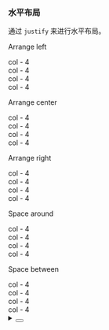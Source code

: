 ### 水平布局

通过 `justify` 来进行水平布局。

<div class="cell-demo vp-raw">
  <div>
    <p>Arrange left</p>
    <yc-row class="grid-demo" justify="start">
      <yc-col :span="4">
        <div>col - 4</div>
      </yc-col>
      <yc-col :span="4">
        <div>col - 4</div>
      </yc-col>
      <yc-col :span="4">
        <div>col - 4</div>
      </yc-col>
      <yc-col :span="4">
        <div>col - 4</div>
      </yc-col>
    </yc-row>
    <p>Arrange center</p>
    <yc-row class="grid-demo" justify="center">
      <yc-col :span="4">
        <div>col - 4</div>
      </yc-col>
      <yc-col :span="4">
        <div>col - 4</div>
      </yc-col>
      <yc-col :span="4">
        <div>col - 4</div>
      </yc-col>
      <yc-col :span="4">
        <div>col - 4</div>
      </yc-col>
    </yc-row>
    <p>Arrange right</p>
    <yc-row class="grid-demo" justify="end">
      <yc-col :span="4">
        <div>col - 4</div>
      </yc-col>
      <yc-col :span="4">
        <div>col - 4</div>
      </yc-col>
      <yc-col :span="4">
        <div>col - 4</div>
      </yc-col>
      <yc-col :span="4">
        <div>col - 4</div>
      </yc-col>
    </yc-row>
    <p>Space around</p>
    <yc-row class="grid-demo" justify="space-around">
      <yc-col :span="4">
        <div>col - 4</div>
      </yc-col>
      <yc-col :span="4">
        <div>col - 4</div>
      </yc-col>
      <yc-col :span="4">
        <div>col - 4</div>
      </yc-col>
      <yc-col :span="4">
        <div>col - 4</div>
      </yc-col>
    </yc-row>
    <p>Space between</p>
    <yc-row class="grid-demo" justify="space-between">
      <yc-col :span="4">
        <div>col - 4</div>
      </yc-col>
      <yc-col :span="4">
        <div>col - 4</div>
      </yc-col>
      <yc-col :span="4">
        <div>col - 4</div>
      </yc-col>
      <yc-col :span="4">
        <div>col - 4</div>
      </yc-col>
    </yc-row>
  </div>
</div>

<style scoped>
.grid-demo {
  background-color: var(--color-fill-2);
  margin-bottom: 40px;
}
.grid-demo:last-child {
  margin-bottom: 0px;
}
.grid-demo .yc-col {
  height: 48px;
  line-height: 48px;
  color: var(--color-white);
  text-align: center;
}
.grid-demo .yc-col:nth-child(2n) {
  background-color: rgba(var(--arcoblue-6), 0.9);
}
.grid-demo .yc-col:nth-child(2n + 1) {
  background-color: var(--color-primary-light-4);
}
</style>

<details>
<summary>
 <button class="code-btn"  >
    <icon-code />
 </button>
</summary>

```vue
<template>
  <div>
    <p>Arrange left</p>
    <yc-row
      class="grid-demo"
      justify="start">
      <yc-col :span="4">
        <div>col - 4</div>
      </yc-col>
      <yc-col :span="4">
        <div>col - 4</div>
      </yc-col>
      <yc-col :span="4">
        <div>col - 4</div>
      </yc-col>
      <yc-col :span="4">
        <div>col - 4</div>
      </yc-col>
    </yc-row>
    <p>Arrange center</p>
    <yc-row
      class="grid-demo"
      justify="center">
      <yc-col :span="4">
        <div>col - 4</div>
      </yc-col>
      <yc-col :span="4">
        <div>col - 4</div>
      </yc-col>
      <yc-col :span="4">
        <div>col - 4</div>
      </yc-col>
      <yc-col :span="4">
        <div>col - 4</div>
      </yc-col>
    </yc-row>
    <p>Arrange right</p>
    <yc-row
      class="grid-demo"
      justify="end">
      <yc-col :span="4">
        <div>col - 4</div>
      </yc-col>
      <yc-col :span="4">
        <div>col - 4</div>
      </yc-col>
      <yc-col :span="4">
        <div>col - 4</div>
      </yc-col>
      <yc-col :span="4">
        <div>col - 4</div>
      </yc-col>
    </yc-row>
    <p>Space around</p>
    <yc-row
      class="grid-demo"
      justify="space-around">
      <yc-col :span="4">
        <div>col - 4</div>
      </yc-col>
      <yc-col :span="4">
        <div>col - 4</div>
      </yc-col>
      <yc-col :span="4">
        <div>col - 4</div>
      </yc-col>
      <yc-col :span="4">
        <div>col - 4</div>
      </yc-col>
    </yc-row>
    <p>Space between</p>
    <yc-row
      class="grid-demo"
      justify="space-between">
      <yc-col :span="4">
        <div>col - 4</div>
      </yc-col>
      <yc-col :span="4">
        <div>col - 4</div>
      </yc-col>
      <yc-col :span="4">
        <div>col - 4</div>
      </yc-col>
      <yc-col :span="4">
        <div>col - 4</div>
      </yc-col>
    </yc-row>
  </div>
</template>

<style scoped>
.grid-demo {
  background-color: var(--color-fill-2);
  margin-bottom: 40px;
}
.grid-demo:last-child {
  margin-bottom: 0px;
}
.grid-demo .yc-col {
  height: 48px;
  line-height: 48px;
  color: var(--color-white);
  text-align: center;
}
.grid-demo .yc-col:nth-child(2n) {
  background-color: rgba(var(--arcoblue-6), 0.9);
}
.grid-demo .yc-col:nth-child(2n + 1) {
  background-color: var(--color-primary-light-4);
}
</style>
```

</details>
